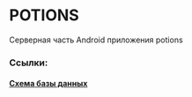 # POTIONS
Серверная часть Android приложения potions

### Ссылки: 
#### [Схема базы данных](https://github.com/PcheLL/MAVERI/blob/master/Documentation/MAVERI.md)
